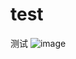 # test
测试
![image](https://github.com/RaiYrui/test/assets/73044017/e0ecd79c-557f-4d92-bf26-4e04ab7f259c)
